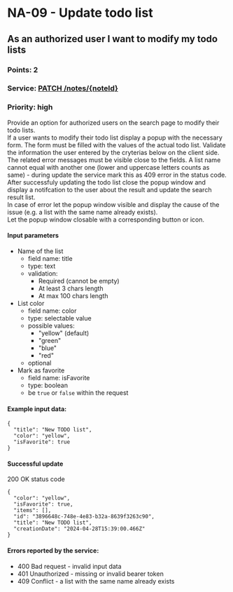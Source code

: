 # NA-09 - Update todo list

## As an authorized user I want to modify my todo lists

### Points: 2
### Service: [PATCH /notes/{noteId}](http://localhost:5000/api-doc#/Notes/NotesController_updateNote)
### Priority: high

Provide an option for authorized users on the search page to modify their todo lists.  
If a user wants to modify their todo list display a popup with the necessary form. The form must be filled with the values of the actual todo list. Validate the information the user entered by the cryterias below on the client side. The related error messages must be visible close to the fields. A list name cannot equal with another one (lower and uppercase letters counts as same) - during update the service mark this as 409 error in the status code.  
After successfuly updating the todo list close the popup window and display a notifcation to the user about the result and update the search result list.  
In case of error let the popup window visible and display the cause of the issue (e.g. a list with the same name already exists).  
Let the popup window closable with a corresponding button or icon.

#### Input parameters
- Name of the list
  - field name: title
  - type: text
  - validation:
    - Required (cannot be empty)
    - At least 3 chars length
    - At max 100 chars length
- List color
  - field name: color
  - type: selectable value
  - possible values:
    - "yellow" (default)
    - "green"
    - "blue"
    - "red"
  - optional
- Mark as favorite
  - field name: isFavorite
  - type: boolean
  - be `true` or `false` within the request

#### Example input data:
```
{
  "title": "New TODO list",
  "color": "yellow",
  "isFavorite": true
}
```

#### Successful update
200 OK status code
```
{
  "color": "yellow",
  "isFavorite": true,
  "items": [],
  "id": "3896648c-748e-4e83-b32a-8639f3263c90",
  "title": "New TODO list",
  "creationDate": "2024-04-28T15:39:00.466Z"
}
```

#### Errors reported by the service:
- 400 Bad request - invalid input data
- 401 Unauthorized - missing or invalid bearer token
- 409 Conflict - a list with the same name already exists